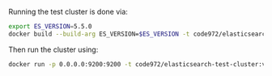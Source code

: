 Running the test cluster is done via:

```bash
export ES_VERSION=5.5.0
docker build --build-arg ES_VERSION=$ES_VERSION -t code972/elasticsearch-test-cluster:v$ES_VERSION test-cluster
```

Then run the cluster using:

```bash
docker run -p 0.0.0.0:9200:9200 -t code972/elasticsearch-test-cluster:v$ES_VERSION
```
